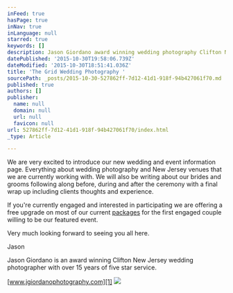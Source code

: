 ```yaml
---
inFeed: true
hasPage: true
inNav: true
inLanguage: null
starred: true
keywords: []
description: Jason Giordano award winning wedding photography Clifton NJ
datePublished: '2015-10-30T19:58:06.739Z'
dateModified: '2015-10-30T18:51:41.036Z'
title: 'The Grid Wedding Photography '
sourcePath: _posts/2015-10-30-527862ff-7d12-41d1-918f-94b427061f70.md
published: true
authors: []
publisher:
  name: null
  domain: null
  url: null
  favicon: null
url: 527862ff-7d12-41d1-918f-94b427061f70/index.html
_type: Article

---
```

We are very excited to introduce our new wedding and event information page. Everything about wedding photography and New Jersey venues that we are currently working with.  We will also be writing about our brides and grooms following along before, during and after the ceremony with  a final wrap up including clients thoughts and experience.   

If you're currently engaged and interested in participating we are offering a free upgrade on most of our current [packages][0] for the first engaged couple willing to be our featured event.  

Very much looking forward to seeing you all here.

Jason

Jason Giordano is an award winning Clifton New Jersey wedding photographer with over 15 years of five star service. 

[www.jgiordanophotography.com][1]
![](https://the-grid-user-content.s3-us-west-2.amazonaws.com/38fac8ac-9ca3-4e32-ada0-151c4e1ce70e.jpg)

[0]: http://www.jgiordanophotography.com/pricing.html
[1]: www.jgiordanophotography.com